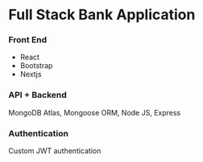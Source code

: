 <h1>Full Stack Bank Application</h1>
<h3>Front End</h3>
<ul>
<li>
React
</li>
<li>
Bootstrap
</li>
<li>
Nextjs
</li>
</ul>

<h3>API + Backend</h3>
<p>MongoDB Atlas, Mongoose ORM, Node JS, Express </p>

<h3>Authentication</h3>
<p> Custom JWT authentication </p>




